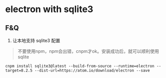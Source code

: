 # electron with sqlite3


## F&Q

1. 让本地支持 sqlite3 配置
> 不要使用npm，npm会出错，cnpm才ok。安装成功后，就可以顺利使用sqlite

```
cnpm install sqlite3@latest --build-from-source --runtime=electron --target=8.2.5 --dist-url=https://atom.io/download/electron --save
```
